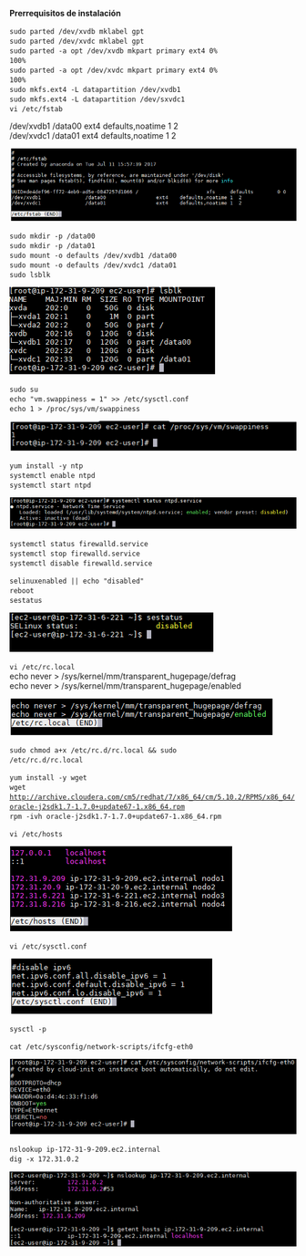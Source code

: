 **Prerrequisitos de instalación**
    
<code>sudo parted /dev/xvdb mklabel gpt</code>  
<code>sudo parted /dev/xvdc mklabel gpt</code>  
<code>sudo parted -a opt /dev/xvdb mkpart primary ext4 0% 100%</code>  
<code>sudo parted -a opt /dev/xvdc mkpart primary ext4 0% 100%</code>  
<code>sudo mkfs.ext4 -L datapartition /dev/xvdb1</code>  
<code>sudo mkfs.ext4 -L datapartition /dev/sxvdc1</code>  
<code>vi /etc/fstab</code>  
  
/dev/xvdb1 /data00 ext4 defaults,noatime 1 2  
/dev/xvdc1 /data01 ext4 defaults,noatime 1 2  

![fstab](https://github.com/AlanEsquivel42/SEBC/blob/master/installation/labs/fstab.PNG)  
  
<code>sudo mkdir -p /data00</code>  
<code>sudo mkdir -p /data01</code>  
<code>sudo mount -o defaults /dev/xvdb1 /data00</code>  
<code>sudo mount -o defaults /dev/xvdc1 /data01</code>  
<code>sudo lsblk</code>  
  
![fstab](https://github.com/AlanEsquivel42/SEBC/blob/master/installation/labs/lsblk.PNG)    
  
<code>sudo su</code>  
<code>echo "vm.swappiness = 1" >> /etc/sysctl.conf</code>  
<code>echo 1 > /proc/sys/vm/swappiness</code>  
  
![swap](https://github.com/AlanEsquivel42/SEBC/blob/master/installation/labs/swap.PNG)  
  
<code>yum install -y ntp</code>  
<code>systemctl enable ntpd</code>    
<code>systemctl start ntpd</code>  
  
![ntp](https://github.com/AlanEsquivel42/SEBC/blob/master/installation/labs/ntpd.PNG)  
  
<code>systemctl status firewalld.service</code>  
<code>systemctl stop firewalld.service</code>  
<code>systemctl disable firewalld.service</code>  
  
<code>selinuxenabled || echo "disabled"</code>  
<code>reboot</code>  
<code>sestatus</code>  
  
![sestatus](https://github.com/AlanEsquivel42/SEBC/blob/master/installation/labs/sestatus.PNG)  
  
<code>vi /etc/rc.local</code>  
echo never > /sys/kernel/mm/transparent_hugepage/defrag  
echo never > /sys/kernel/mm/transparent_hugepage/enabled  
  
![rclocal](https://github.com/AlanEsquivel42/SEBC/blob/master/installation/labs/rclocal.PNG)  
  
<code>sudo chmod a+x /etc/rc.d/rc.local && sudo /etc/rc.d/rc.local</code>  
  
<code>yum install -y wget</code>  
<code>wget http://archive.cloudera.com/cm5/redhat/7/x86_64/cm/5.10.2/RPMS/x86_64/oracle-j2sdk1.7-1.7.0+update67-1.x86_64.rpm</code>  
<code>rpm -ivh oracle-j2sdk1.7-1.7.0+update67-1.x86_64.rpm</code>  
  
<code>vi /etc/hosts</code>  
  
![hosts](https://github.com/AlanEsquivel42/SEBC/blob/master/installation/labs/etchosts.PNG)  
  
<code>vi /etc/sysctl.conf</code>  
  
![sysctl](https://github.com/AlanEsquivel42/SEBC/blob/master/installation/labs/sysctlconf.PNG)      
  
<code>sysctl -p</code>  
  
<code>cat /etc/sysconfig/network-scripts/ifcfg-eth0</code>  
  
![eth0](https://github.com/AlanEsquivel42/SEBC/blob/master/installation/labs/eth0.PNG)  
  
<code>nslookup ip-172-31-9-209.ec2.internal</code>  
<code>dig -x 172.31.0.2</code>  
  
 ![nslookup](https://github.com/AlanEsquivel42/SEBC/blob/master/installation/labs/nslookup.PNG)
